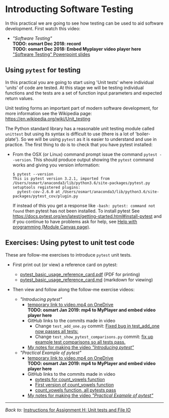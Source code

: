 # Introducting Software Testing
In this practical we are going to see how testing can be used to
aid software development. First watch this video:

* *"Software Testing"*\
  **TODO: osmart Dec 2018: record**\
  **TODO: osmart Dec 2018: Embed Myplayer video player here**\
  ["Software Testing" Powerpoint slides](
   https://1drv.ms/p/s!AjeHBmwgk7Hto1USV9VWha1ny9jG)

## Using `pytest` for testing
In this practical you are going to start using 'Unit tests'
where individual 'units' of code are tested.
At this stage we will be testing individual functions
and the tests are a set of function input parameters
and expected return values.

Unit testing forms an important part of modern software development,
for more information see the Wikipedia page: 
https://en.wikipedia.org/wiki/Unit_testing

The Python standard library has a reasonable unit testing module called `unittest`
but using its syntax is difficult to use (there is a lot of 'boiler-plate'). So
we will be using `pytest` as it is easier to understand and use in practice. The
first thing to do is to check that you have pytest installed:

* From the OSX (or Linux) command prompt issue the command `pytest --version`.
  This should produce output showing the `pytest` command works and giving you
  version information:
  ```
  $ pytest --version
  This is pytest version 3.2.1, imported from /Users/osmart/anaconda3/lib/python3.6/site-packages/pytest.py
  setuptools registered plugins:
    pytest-cov-2.6.0 at /Users/osmart/anaconda3/lib/python3.6/site-packages/pytest_cov/plugin.py
  ```
  If instead of this you get a response like `-bash: pytest: command not found` then 
  pytest has not been installed. 
  To install pytest See https://docs.pytest.org/en/latest/getting-started.html#install-pytest 
  and if you continue to have problems ask for help, see
  [Help with programming (Module Canvas page)](
  https://canvas.anglia.ac.uk/courses/1490/pages/help-with-programming).

## Exercises: Using pytest to unit test code 

These are follow-me exercises to introduce `pytest` unit tests.

* First print out (or view) a reference card on pytest:
  *  [pytest_basic_usage_reference_card.pdf](
     ../.instructions/0_starting_pytest/pytest_basic_usage_reference_card.pdf)
     (PDF for printing)
  *  [pytest_basic_usage_reference_card.md](
     ../.instructions/0_starting_pytest/pytest_basic_usage_reference_card.md)
     (markdown for viewing)

* Then view and follow along the follow-me exercise videos:
  * *"Introducing pytest"*
    * [temporary link to video.mp4 on OneDrive](https://1drv.ms/v/s!AjeHBmwgk7Hto1n1mER_WdlsD7Uw)\
      **TODO: osmart Jan 2019: mp4 to  MyPlayer and embed video player here**
    * GitHub links to the commits made in video 
      * Change `test_add_one.py` commit:
        [Fixed bug in test_add_one now passes all tests:](https://github.com/ARU-Bioinf-IBDS/assignment-H-osmart/commit/8296e7d333b6a64adf0386f6a920e5e20560be3e)
      * Change `test_show_pytest_comparisons.py` commit: 
        [fix up example test comparisons so all tests pass.](https://github.com/ARU-Bioinf-IBDS/assignment-H-osmart/commit/475dde0de1c60ecc57e33c01de440ef3986669c0)
    * [My notes for making the video *"Introducing pytest"*](
       ../.instructions/0_starting_pytest/introducing_pytest_video_notes.md) 
  * *"Practical Example of pytest"*
    * [temporary link to video.mp4 on OneDrive](https://1drv.ms/v/s!AjeHBmwgk7Hto1wO73QePUeyGVcC)\
      **TODO: osmart Jan 2019: mp4 to  MyPlayer and embed video player here**
    * GitHub links to the commits made in video 
      * [pytests for count_vowels function](https://github.com/ARU-Bioinf-IBDS/assignment-H-osmart/commit/696db39b5ee4a503e8be435bcf218e4cbb3be415)
      * [First version of count_vowels function](https://github.com/ARU-Bioinf-IBDS/assignment-H-osmart/commit/3d0da4b94bf2e17467fe7c0eb366d17c52dc8d9f)
      * [count_vowels function, all pytests pass](https://github.com/ARU-Bioinf-IBDS/assignment-H-osmart/commit/a301fd3b7702fda38e619efec75f7078816d1b0f)
    * [My notes for making the video *"Practical Example of pytest"*](
      ../.instructions/0_starting_pytest/practical_example_video_notes.md)

<hr>

*Back to:* [Instructions for Assignment H: Unit tests and File IO](../.instructions/README.md)
